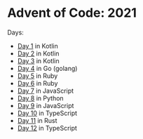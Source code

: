 # Advent of Code: 2021

Days:

- [Day 1](day1) in Kotlin
- [Day 2](day2) in Kotlin
- [Day 3](day3) in Kotlin
- [Day 4](day4) in Go (golang)
- [Day 5](day5) in Ruby
- [Day 6](day6) in Ruby
- [Day 7](day7) in JavaScript
- [Day 8](day8) in Python
- [Day 9](day9) in JavaScript
- [Day 10](day10) in TypeScript
- [Day 11](day11) in Rust
- [Day 12](day12) in TypeScript